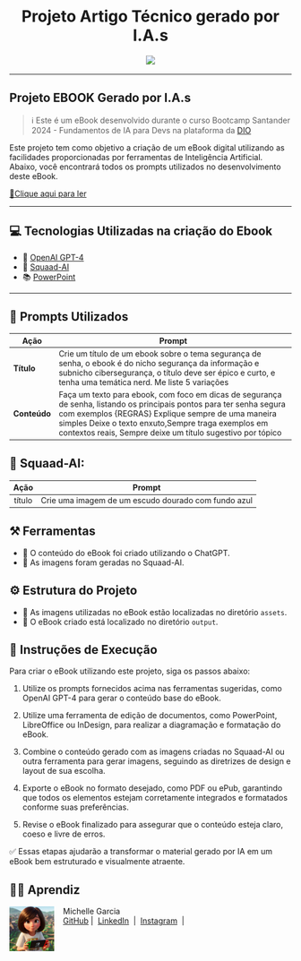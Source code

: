 <h1 align="center">Projeto Artigo Técnico gerado por I.A.s</h1>


<p align="center">
<img 
    src="./assets/cover.png"
    width="400"  
/>
</p>

---

## Projeto EBOOK Gerado por I.A.s


 > ℹ️ Este é um eBook desenvolvido durante o curso Bootcamp Santander 2024 - Fundamentos de IA para Devs na plataforma da [DIO](https://dio.me)

Este projeto tem como objetivo a criação de um eBook digital utilizando as facilidades proporcionadas por ferramentas de Inteligência Artificial. 
Abaixo, você encontrará todos os prompts utilizados no desenvolvimento deste eBook.

<a href="https://github.com/chellegeek/create-a-ebook-IA/blob/main/output/Ebook_Guia_Senhas_.pdf" title="View PDF now"> 📕Clique aqui para ler</a>

---

## 💻 Tecnologias Utilizadas na criação do Ebook

- 🧠 [OpenAI GPT-4](https://chat.openai.com/) 
- 🎨 [Squaad-AI](https://squaadinc.com/)
- 📚 [PowerPoint](https://www.microsoft.com/en/microsoft-365/powerpoint)

---

## 🧠 Prompts Utilizados

| Ação         | Prompt                        |
|--------------|-------------------------------|
| **Título**   | Crie um título de um ebook sobre o tema segurança de senha, o ebook é do nicho segurança da informação e subnicho cibersegurança, o título deve ser épico e curto, e tenha uma temática nerd. Me liste 5 variações|
| **Conteúdo** | Faça um texto para ebook, com foco em dicas de segurança de senha, listando os principais pontos para ter senha segura com exemplos {REGRAS} Explique sempre de uma maneira simples Deixe o texto enxuto,Sempre traga exemplos em contextos reais, Sempre deixe um título sugestivo por tópico|


## 🎨 Squaad-AI:

|  Ação  | Prompt                                             |
| :----: | ---------------------------------------------------|
| título | Crie uma imagem de um escudo dourado com fundo azul|

## ⚒️ Ferramentas

- 📄 O conteúdo do eBook foi criado utilizando o ChatGPT.
- 🎨 As imagens foram geradas no Squaad-AI.

## ⚙️ Estrutura do Projeto

- 📁 As imagens utilizadas no eBook estão localizadas no diretório `assets`.
- 📁 O eBook criado está localizado no diretório `output`.


## 📜 Instruções de Execução

Para criar o eBook utilizando este projeto, siga os passos abaixo:

1. Utilize os prompts fornecidos acima nas ferramentas sugeridas, como OpenAI GPT-4 para gerar o conteúdo base do eBook.

2. Utilize uma ferramenta de edição de documentos, como PowerPoint, LibreOffice ou InDesign, para realizar a diagramação e formatação do eBook.

3. Combine o conteúdo gerado com as imagens criadas no Squaad-AI ou outra ferramenta para gerar imagens, seguindo as diretrizes de design e layout de sua escolha.

4. Exporte o eBook no formato desejado, como PDF ou ePub, garantindo que todos os elementos estejam corretamente integrados e formatados conforme suas preferências.

5. Revise o eBook finalizado para assegurar que o conteúdo esteja claro, coeso e livre de erros.

✅ Essas etapas ajudarão a transformar o material gerado por IA em um eBook bem estruturado e visualmente atraente.

## 👩‍💻 Aprendiz

<p>
    <img 
      align=left 
      margin=10 
      width=80 
      src="https://github.com/chellegeek/my-first-repository/blob/main/IA_images/profile.jpg"
    />
    <p>&nbsp&nbsp&nbsp&nbspMichelle Garcia<br>
    &nbsp&nbsp&nbsp
    <a href="https://github.com/chellegeek">
    GitHub</a>&nbsp;|&nbsp;
   <a href="https://www.linkedin.com/in/michelle-
garcia-/">LinkedIn</a>
&nbsp;|&nbsp;
    <a href="https://www.instagram.com/chellegarciami/">
    Instagram</a>
&nbsp;|&nbsp;</p>
</p>
<br/><br/>
<p>
